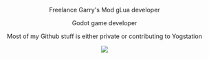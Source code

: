 <p align="center">
  Freelance Garry's Mod gLua developer
</p>
<p align="center">
  Godot game developer
</p>
<p align="center">
  Most of my Github stuff is either private or contributing to Yogstation
</p>
<a href="https://github.com/anuraghazra/github-readme-stats">
<p align="center">
<img src="https://github-readme-stats.vercel.app/api?username=ynot01&show_icons=true&theme=tokyonight&include_all_commits=true&hide=stars">
</p>
</a>
